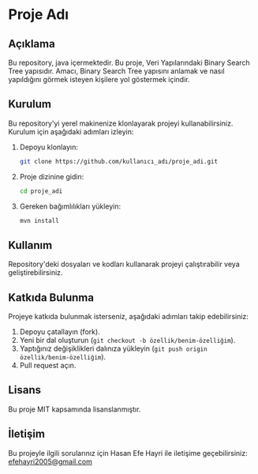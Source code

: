 # Proje Adı

## Açıklama
Bu repository, java içermektedir. Bu proje, Veri Yapılarındaki Binary Search Tree yapısıdır. Amacı, Binary Search Tree yapısını anlamak ve nasıl yapıldığını görmek isteyen kişilere yol göstermek içindir.

## Kurulum
Bu repository'yi yerel makinenize klonlayarak projeyi kullanabilirsiniz. Kurulum için aşağıdaki adımları izleyin:

1. Depoyu klonlayın:
   ```bash
   git clone https://github.com/kullanıcı_adı/proje_adi.git
   ```
2. Proje dizinine gidin:
   ```bash
   cd proje_adi
   ```
3. Gereken bağımlılıkları yükleyin:
   ```bash
   mvn install
   ```

## Kullanım
Repository'deki dosyaları ve kodları kullanarak projeyi çalıştırabilir veya geliştirebilirsiniz.

## Katkıda Bulunma
Projeye katkıda bulunmak isterseniz, aşağıdaki adımları takip edebilirsiniz:

1. Depoyu çatallayın (fork).
2. Yeni bir dal oluşturun (`git checkout -b özellik/benim-özelliğim`).
3. Yaptığınız değişiklikleri dalınıza yükleyin (`git push origin özellik/benim-özelliğim`).
4. Pull request açın.

## Lisans
Bu proje MIT kapsamında lisanslanmıştır.

## İletişim
Bu projeyle ilgili sorularınız için Hasan Efe Hayri ile iletişime geçebilirsiniz: efehayri2005@gmail.com
